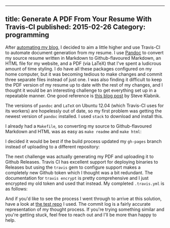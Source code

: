 --------------------------------------------------------------------------------
title: Generate A PDF From Your Resume With Travis-CI
published: 2015-02-26
Category: programming
--------------------------------------------------------------------------------

After [automating my blog]({filename}blog-setup.md), I decided to aim a little
higher and use Travis-CI to automate document generation from my resume. I use
[Pandoc](http://johnmacfarlane.net/pandoc/) to convert my source resume written
in Markdown to Github-flavoured Markdown, an HTML file for my website, and a
PDF (via LaTeX) that I've spent a ludicrous amount of time styling. I do have
all these packages configured on my home computer, but it was becoming tedious
to make changes and commit three separate files instead of just one. I was also
finding it difficult to keep the PDF version of my resume up to date with the
rest of my changes, and I thought it would be an interesting challenge to get
everything set up in a repeatable manner. One good reference is [this blog
post](http://www.steveklabnik.com/automatically_update_github_pages_with_travis_example/)
by Steve Klabnik.

The versions of `pandoc` and `LaTeX` on Ubuntu 12.04 (which Travis-CI uses for
its workers) are hopelessly out of date, so my first problem was getting the
newest version of `pandoc` installed. I used `stack` to download and install
this.

I already had a `Makefile`, so converting my source to Github-flavoured
Markdown and HTML was as easy as `make readme` and `make html`:

<script
src="http://gist-it.appspot.com/github.com/vaibhavsagar/resume/blob/master/Makefile">
</script>

I decided it would be best if the build process updated my `gh-pages` branch
instead of uploading to a different repository:

<script
src="http://gist-it.appspot.com/github.com/vaibhavsagar/resume/blob/master/.ci/update_pages.sh">
</script>

The next challenge was actually generating my PDF and uploading it to Github
Releases. Travis CI has excellent support for deploying binaries to Releases
but using the `travis` gem to configure support makes a completely new Github
token which I thought was a bit redundant. The documentation for `travis
encrypt` is pretty comprehensive and I just encrypted my old token and used
that instead. My completed `.travis.yml` is as follows:

<script
src="http://gist-it.appspot.com/github.com/vaibhavsagar/resume/blob/master/.travis.yml">
</script>

And if you'd like to see the process I went through to arrive at this solution,
have a look at [the test repo](https://github.com/vaibhavsagar/resumate) I
used. The commit log is a fairly accurate representation of my thought process.
If you're trying something similar and you're getting stuck, feel free to reach
out and I'll be more than happy to help.

